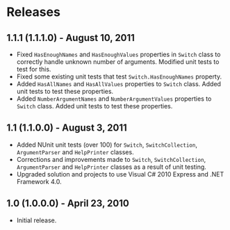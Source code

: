 ﻿Releases
========

1.1.1 (1.1.1.0) - August 10, 2011
---------------------------------

- Fixed `HasEnoughNames` and `HasEnoughValues` properties in `Switch` class to correctly handle unknown number of arguments. Modified unit tests to test for this.
- Fixed some existing unit tests that test `Switch.HasEnoughNames` property.
- Added `HasAllNames` and `HasAllValues` properties to `Switch` class. Added unit tests to test these properties.
- Added `NumberArgumentNames` and `NumberArgumentValues` properties to `Switch` class. Added unit tests to test these properties.

1.1 (1.1.0.0) - August 3, 2011
------------------------------

- Added NUnit unit tests (over 100) for `Switch`, `SwitchCollection`, `ArgumentParser` and `HelpPrinter` classes.
- Corrections and improvements made to `Switch`, `SwitchCollection`, `ArgumentParser` and `HelpPrinter` classes as a result of unit testing.
- Upgraded solution and projects to use Visual C# 2010 Express and .NET Framework 4.0.

1.0 (1.0.0.0) - April 23, 2010
------------------------------

- Initial release.
